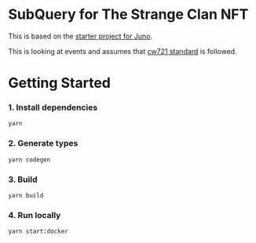 # SubQuery for The Strange Clan NFT

This is based on the [starter project for Juno](https://github.com/subquery/juno-subql-starter).

This is looking at events and assumes that [cw721 standard](https://github.com/CosmWasm/cw-nfts/tree/main/packages/cw721) is followed.

# Getting Started

### 1. Install dependencies

```shell
yarn
```

### 2. Generate types

```shell
yarn codegen
```

### 3. Build

```shell
yarn build
```

### 4. Run locally

```shell
yarn start:docker
```
